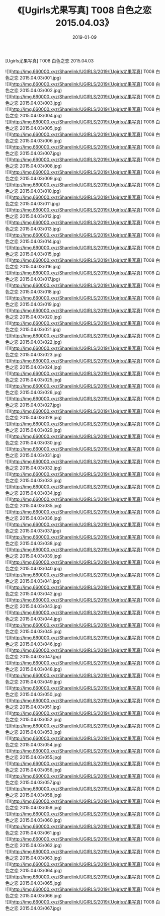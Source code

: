 ﻿---
layout: post
title:  《[Ugirls尤果写真] T008 白色之恋 2015.04.03》
date:   2019-01-09
img: http://img.660000.xyz/Sharelink/UGIRLS/2019/[Ugirls尤果写真] T008 白色之恋 2015.04.03/000.jpg
categories: [美女, 清纯, 唯美]
---

[Ugirls尤果写真] T008 白色之恋 2015.04.03

 ![](http://img.660000.xyz/Sharelink/UGIRLS/2019/[Ugirls尤果写真] T008 白色之恋 2015.04.03/001.jpg) <br>![](http://img.660000.xyz/Sharelink/UGIRLS/2019/[Ugirls尤果写真] T008 白色之恋 2015.04.03/002.jpg) <br>![](http://img.660000.xyz/Sharelink/UGIRLS/2019/[Ugirls尤果写真] T008 白色之恋 2015.04.03/003.jpg) <br>![](http://img.660000.xyz/Sharelink/UGIRLS/2019/[Ugirls尤果写真] T008 白色之恋 2015.04.03/004.jpg) <br>![](http://img.660000.xyz/Sharelink/UGIRLS/2019/[Ugirls尤果写真] T008 白色之恋 2015.04.03/005.jpg) <br>![](http://img.660000.xyz/Sharelink/UGIRLS/2019/[Ugirls尤果写真] T008 白色之恋 2015.04.03/006.jpg) <br>![](http://img.660000.xyz/Sharelink/UGIRLS/2019/[Ugirls尤果写真] T008 白色之恋 2015.04.03/007.jpg) <br>![](http://img.660000.xyz/Sharelink/UGIRLS/2019/[Ugirls尤果写真] T008 白色之恋 2015.04.03/008.jpg) <br>![](http://img.660000.xyz/Sharelink/UGIRLS/2019/[Ugirls尤果写真] T008 白色之恋 2015.04.03/009.jpg) <br>![](http://img.660000.xyz/Sharelink/UGIRLS/2019/[Ugirls尤果写真] T008 白色之恋 2015.04.03/010.jpg) <br>![](http://img.660000.xyz/Sharelink/UGIRLS/2019/[Ugirls尤果写真] T008 白色之恋 2015.04.03/011.jpg) <br>![](http://img.660000.xyz/Sharelink/UGIRLS/2019/[Ugirls尤果写真] T008 白色之恋 2015.04.03/012.jpg) <br>![](http://img.660000.xyz/Sharelink/UGIRLS/2019/[Ugirls尤果写真] T008 白色之恋 2015.04.03/013.jpg) <br>![](http://img.660000.xyz/Sharelink/UGIRLS/2019/[Ugirls尤果写真] T008 白色之恋 2015.04.03/014.jpg) <br>![](http://img.660000.xyz/Sharelink/UGIRLS/2019/[Ugirls尤果写真] T008 白色之恋 2015.04.03/015.jpg) <br>![](http://img.660000.xyz/Sharelink/UGIRLS/2019/[Ugirls尤果写真] T008 白色之恋 2015.04.03/016.jpg) <br>![](http://img.660000.xyz/Sharelink/UGIRLS/2019/[Ugirls尤果写真] T008 白色之恋 2015.04.03/017.jpg) <br>![](http://img.660000.xyz/Sharelink/UGIRLS/2019/[Ugirls尤果写真] T008 白色之恋 2015.04.03/018.jpg) <br>![](http://img.660000.xyz/Sharelink/UGIRLS/2019/[Ugirls尤果写真] T008 白色之恋 2015.04.03/019.jpg) <br>![](http://img.660000.xyz/Sharelink/UGIRLS/2019/[Ugirls尤果写真] T008 白色之恋 2015.04.03/020.jpg) <br>![](http://img.660000.xyz/Sharelink/UGIRLS/2019/[Ugirls尤果写真] T008 白色之恋 2015.04.03/021.jpg) <br>![](http://img.660000.xyz/Sharelink/UGIRLS/2019/[Ugirls尤果写真] T008 白色之恋 2015.04.03/022.jpg) <br>![](http://img.660000.xyz/Sharelink/UGIRLS/2019/[Ugirls尤果写真] T008 白色之恋 2015.04.03/023.jpg) <br>![](http://img.660000.xyz/Sharelink/UGIRLS/2019/[Ugirls尤果写真] T008 白色之恋 2015.04.03/024.jpg) <br>![](http://img.660000.xyz/Sharelink/UGIRLS/2019/[Ugirls尤果写真] T008 白色之恋 2015.04.03/025.jpg) <br>![](http://img.660000.xyz/Sharelink/UGIRLS/2019/[Ugirls尤果写真] T008 白色之恋 2015.04.03/026.jpg) <br>![](http://img.660000.xyz/Sharelink/UGIRLS/2019/[Ugirls尤果写真] T008 白色之恋 2015.04.03/027.jpg) <br>![](http://img.660000.xyz/Sharelink/UGIRLS/2019/[Ugirls尤果写真] T008 白色之恋 2015.04.03/028.jpg) <br>![](http://img.660000.xyz/Sharelink/UGIRLS/2019/[Ugirls尤果写真] T008 白色之恋 2015.04.03/029.jpg) <br>![](http://img.660000.xyz/Sharelink/UGIRLS/2019/[Ugirls尤果写真] T008 白色之恋 2015.04.03/030.jpg) <br>![](http://img.660000.xyz/Sharelink/UGIRLS/2019/[Ugirls尤果写真] T008 白色之恋 2015.04.03/031.jpg) <br>![](http://img.660000.xyz/Sharelink/UGIRLS/2019/[Ugirls尤果写真] T008 白色之恋 2015.04.03/032.jpg) <br>![](http://img.660000.xyz/Sharelink/UGIRLS/2019/[Ugirls尤果写真] T008 白色之恋 2015.04.03/033.jpg) <br>![](http://img.660000.xyz/Sharelink/UGIRLS/2019/[Ugirls尤果写真] T008 白色之恋 2015.04.03/034.jpg) <br>![](http://img.660000.xyz/Sharelink/UGIRLS/2019/[Ugirls尤果写真] T008 白色之恋 2015.04.03/035.jpg) <br>![](http://img.660000.xyz/Sharelink/UGIRLS/2019/[Ugirls尤果写真] T008 白色之恋 2015.04.03/036.jpg) <br>![](http://img.660000.xyz/Sharelink/UGIRLS/2019/[Ugirls尤果写真] T008 白色之恋 2015.04.03/037.jpg) <br>![](http://img.660000.xyz/Sharelink/UGIRLS/2019/[Ugirls尤果写真] T008 白色之恋 2015.04.03/038.jpg) <br>![](http://img.660000.xyz/Sharelink/UGIRLS/2019/[Ugirls尤果写真] T008 白色之恋 2015.04.03/039.jpg) <br>![](http://img.660000.xyz/Sharelink/UGIRLS/2019/[Ugirls尤果写真] T008 白色之恋 2015.04.03/040.jpg) <br>![](http://img.660000.xyz/Sharelink/UGIRLS/2019/[Ugirls尤果写真] T008 白色之恋 2015.04.03/041.jpg) <br>![](http://img.660000.xyz/Sharelink/UGIRLS/2019/[Ugirls尤果写真] T008 白色之恋 2015.04.03/042.jpg) <br>![](http://img.660000.xyz/Sharelink/UGIRLS/2019/[Ugirls尤果写真] T008 白色之恋 2015.04.03/043.jpg) <br>![](http://img.660000.xyz/Sharelink/UGIRLS/2019/[Ugirls尤果写真] T008 白色之恋 2015.04.03/044.jpg) <br>![](http://img.660000.xyz/Sharelink/UGIRLS/2019/[Ugirls尤果写真] T008 白色之恋 2015.04.03/045.jpg) <br>![](http://img.660000.xyz/Sharelink/UGIRLS/2019/[Ugirls尤果写真] T008 白色之恋 2015.04.03/046.jpg) <br>![](http://img.660000.xyz/Sharelink/UGIRLS/2019/[Ugirls尤果写真] T008 白色之恋 2015.04.03/047.jpg) <br>![](http://img.660000.xyz/Sharelink/UGIRLS/2019/[Ugirls尤果写真] T008 白色之恋 2015.04.03/048.jpg) <br>![](http://img.660000.xyz/Sharelink/UGIRLS/2019/[Ugirls尤果写真] T008 白色之恋 2015.04.03/049.jpg) <br>![](http://img.660000.xyz/Sharelink/UGIRLS/2019/[Ugirls尤果写真] T008 白色之恋 2015.04.03/050.jpg) <br>![](http://img.660000.xyz/Sharelink/UGIRLS/2019/[Ugirls尤果写真] T008 白色之恋 2015.04.03/051.jpg) <br>![](http://img.660000.xyz/Sharelink/UGIRLS/2019/[Ugirls尤果写真] T008 白色之恋 2015.04.03/052.jpg) <br>![](http://img.660000.xyz/Sharelink/UGIRLS/2019/[Ugirls尤果写真] T008 白色之恋 2015.04.03/053.jpg) <br>![](http://img.660000.xyz/Sharelink/UGIRLS/2019/[Ugirls尤果写真] T008 白色之恋 2015.04.03/054.jpg) <br>![](http://img.660000.xyz/Sharelink/UGIRLS/2019/[Ugirls尤果写真] T008 白色之恋 2015.04.03/055.jpg) <br>![](http://img.660000.xyz/Sharelink/UGIRLS/2019/[Ugirls尤果写真] T008 白色之恋 2015.04.03/056.jpg) <br>![](http://img.660000.xyz/Sharelink/UGIRLS/2019/[Ugirls尤果写真] T008 白色之恋 2015.04.03/057.jpg) <br>![](http://img.660000.xyz/Sharelink/UGIRLS/2019/[Ugirls尤果写真] T008 白色之恋 2015.04.03/058.jpg) <br>![](http://img.660000.xyz/Sharelink/UGIRLS/2019/[Ugirls尤果写真] T008 白色之恋 2015.04.03/059.jpg) <br>![](http://img.660000.xyz/Sharelink/UGIRLS/2019/[Ugirls尤果写真] T008 白色之恋 2015.04.03/060.jpg) <br>![](http://img.660000.xyz/Sharelink/UGIRLS/2019/[Ugirls尤果写真] T008 白色之恋 2015.04.03/061.jpg) <br>![](http://img.660000.xyz/Sharelink/UGIRLS/2019/[Ugirls尤果写真] T008 白色之恋 2015.04.03/062.jpg) <br>![](http://img.660000.xyz/Sharelink/UGIRLS/2019/[Ugirls尤果写真] T008 白色之恋 2015.04.03/063.jpg) <br>![](http://img.660000.xyz/Sharelink/UGIRLS/2019/[Ugirls尤果写真] T008 白色之恋 2015.04.03/064.jpg) <br>![](http://img.660000.xyz/Sharelink/UGIRLS/2019/[Ugirls尤果写真] T008 白色之恋 2015.04.03/065.jpg) <br>![](http://img.660000.xyz/Sharelink/UGIRLS/2019/[Ugirls尤果写真] T008 白色之恋 2015.04.03/066.jpg) <br>![](http://img.660000.xyz/Sharelink/UGIRLS/2019/[Ugirls尤果写真] T008 白色之恋 2015.04.03/067.jpg) <br>